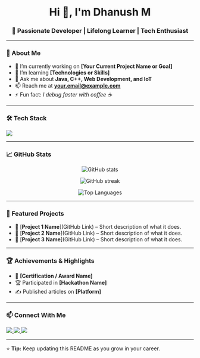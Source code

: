 <h1 align="center">Hi 👋, I'm Dhanush M</h1>
<h3 align="center">🚀 Passionate Developer | Lifelong Learner | Tech Enthusiast</h3>

---

### 🌟 About Me
- 🎯 I’m currently working on **[Your Current Project Name or Goal]**
- 🌱 I’m learning **[Technologies or Skills]**
- 💬 Ask me about **Java, C++, Web Development, and IoT**
- 📫 Reach me at **your.email@example.com**
- ⚡ Fun fact: *I debug faster with coffee ☕*

---

### 🛠️ Tech Stack
<p align="left">
  <img src="https://skillicons.dev/icons?i=java,cpp,python,php,html,css,javascript,mysql,git,github" />
</p>

---

### 📈 GitHub Stats
<p align="center">
  <img src="https://github-readme-stats.vercel.app/api?username=DHANUSH05M&show_icons=true&theme=tokyonight" alt="GitHub stats" />
</p>
<p align="center">
  <img src="https://github-readme-streak-stats.herokuapp.com/?user=DHANUSH05M&theme=tokyonight" alt="GitHub streak" />
</p>
<p align="center">
  <img src="https://github-readme-stats.vercel.app/api/top-langs/?username=DHANUSH05M&layout=compact&theme=tokyonight" alt="Top Languages" />
</p>

---

### 📌 Featured Projects
- 🔹 [**Project 1 Name**](GitHub Link) – Short description of what it does.
- 🔹 [**Project 2 Name**](GitHub Link) – Short description of what it does.
- 🔹 [**Project 3 Name**](GitHub Link) – Short description of what it does.

---

### 🏆 Achievements & Highlights
- 🥇 **[Certification / Award Name]**
- 🏆 Participated in **[Hackathon Name]**
- ✍️ Published articles on **[Platform]**

---

### 📫 Connect With Me
<p align="left">
  <a href="https://linkedin.com/in/yourlinkedin" target="_blank">
    <img src="https://skillicons.dev/icons?i=linkedin" />
  </a>
  <a href="mailto:your.email@example.com">
    <img src="https://skillicons.dev/icons?i=gmail" />
  </a>
  <a href="https://github.com/DHANUSH05M" target="_blank">
    <img src="https://skillicons.dev/icons?i=github" />
  </a>
</p>

---

⭐ **Tip:** Keep updating this README as you grow in your career.


